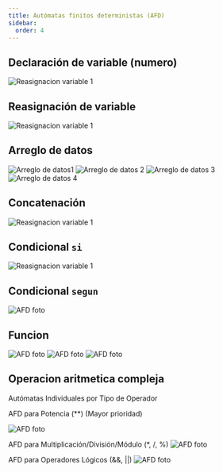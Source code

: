 ```yaml
---
title: Autómatas finitos deterministas (AFD) 
sidebar:
  order: 4
---
```


## Declaración de variable (numero)

![Reasignacion variable 1](/AstroLibresScript/img/afd/AFD_DvariableN.jpeg)

## Reasignación de variable

![Reasignacion variable 1](/AstroLibresScript/img/afd/AFD_Rvariable.jpeg)

## Arreglo de datos

![Arreglo de datos1](/AstroLibresScript/img/afd/AFD_Arreglo_Declaracion.png)
![Arreglo de datos 2](/AstroLibresScript/img/afd/AFD_Arreglo_Matrizes.png)
![Arreglo de datos 3](/AstroLibresScript/img/afd/AFD_Arreglo_Texto.png)
![Arreglo de datos 4](/AstroLibresScript/img/afd/AFD_Arreglo_Booleano.png)

## Concatenación

![Reasignacion variable 1](/AstroLibresScript/img/afd/AFD_concatenacion_cadenas.png)

## Condicional `si`

![Reasignacion variable 1](/AstroLibresScript/img/afd/AFD_Si.jpeg)

## Condicional `segun`

![AFD foto](/AstroLibresScript/img/afd/AFD_Segun.png)

## Funcion

![AFD foto](/AstroLibresScript/img/afd/AFD_Funcion_esmayor.png)
![AFD foto](/AstroLibresScript/img/afd/AFD_funcion_Mensajevacio.png)
![AFD foto](/AstroLibresScript/img/afd/AFD_Funcion_suma.png)

## Operacion aritmetica compleja

Autómatas Individuales por Tipo de Operador

AFD para Potencia (**) (Mayor prioridad)

![AFD foto](/AstroLibresScript/img/afd/AFD_Potencia.png)

AFD para Multiplicación/División/Módulo (*, /, %)
![AFD foto](/AstroLibresScript/img/afd/AFD_Multiplicacion.png)

AFD para Operadores Lógicos (&&, ||)
![AFD foto](/AstroLibresScript/img/afd/AFD_Operadores_Logicos.png)
